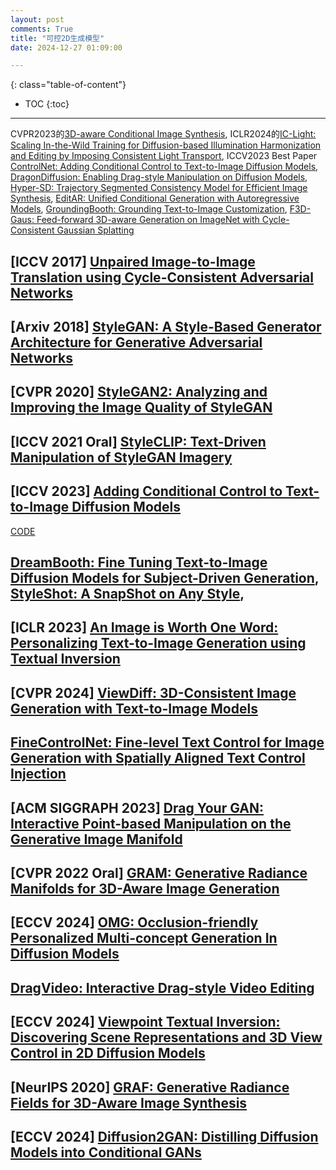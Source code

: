 ```yaml
---
layout: post
comments: True
title: "可控2D生成模型"
date: 2024-12-27 01:09:00

---
```


<!--more-->

{: class="table-of-content"}
* TOC
{:toc}

---

CVPR2023的[3D-aware Conditional Image Synthesis](https://www.cs.cmu.edu/~pix2pix3D/), ICLR2024的[IC-Light: Scaling In-the-Wild Training for Diffusion-based Illumination Harmonization and Editing by Imposing Consistent Light Transport](https://openreview.net/forum?id=u1cQYxRI1H), ICCV2023 Best Paper [ControlNet: Adding Conditional Control to Text-to-Image Diffusion Models](https://github.com/lllyasviel/ControlNet), [DragonDiffusion: Enabling Drag-style Manipulation on Diffusion Models](https://mc-e.github.io/project/DragonDiffusion/), [Hyper-SD: Trajectory Segmented Consistency Model for Efficient Image Synthesis](https://hyper-sd.github.io/), [EditAR: Unified Conditional Generation with Autoregressive Models](https://jitengmu.github.io/EditAR/), [GroundingBooth: Grounding Text-to-Image Customization](https://groundingbooth.github.io/), [F3D-Gaus: Feed-forward 3D-aware Generation on ImageNet with Cycle-Consistent Gaussian Splatting](https://w-ted.github.io/publications/F3D-Gaus/)

## \[**ICCV 2017**\] [Unpaired Image-to-Image Translation using Cycle-Consistent Adversarial Networks](https://junyanz.github.io/CycleGAN/)

## \[**Arxiv 2018**\] [StyleGAN: A Style-Based Generator Architecture for Generative Adversarial Networks](https://github.com/NVlabs/stylegan)

## \[**CVPR 2020**\] [StyleGAN2: Analyzing and Improving the Image Quality of StyleGAN](https://github.com/NVlabs/stylegan2)

## \[**ICCV 2021 Oral**\] [StyleCLIP: Text-Driven Manipulation of StyleGAN Imagery](https://github.com/orpatashnik/StyleCLIP)

## \[**ICCV 2023**\] [Adding Conditional Control to Text-to-Image Diffusion Models](https://github.com/lllyasviel/ControlNet)

[CODE](https://github.com/lllyasviel/ControlNet)


## [DreamBooth: Fine Tuning Text-to-Image Diffusion Models for Subject-Driven Generation](https://dreambooth.github.io/), [StyleShot: A SnapShot on Any Style](https://styleshot.github.io/), 


## \[**ICLR 2023**\] [An Image is Worth One Word: Personalizing Text-to-Image Generation using Textual Inversion](https://textual-inversion.github.io/)

## \[**CVPR 2024**\] [ViewDiff: 3D-Consistent Image Generation with Text-to-Image Models](https://lukashoel.github.io/ViewDiff/)

## [FineControlNet: Fine-level Text Control for Image Generation with Spatially Aligned Text Control Injection](https://samsunglabs.github.io/FineControlNet-project-page/)

## \[**ACM SIGGRAPH 2023**\] [Drag Your GAN: Interactive Point-based Manipulation on the Generative Image Manifold](https://vcai.mpi-inf.mpg.de/projects/DragGAN/)

## \[**CVPR 2022 Oral**\] [GRAM: Generative Radiance Manifolds for 3D-Aware Image Generation](https://yudeng.github.io/GRAM/)

## \[**ECCV 2024**\] [OMG: Occlusion-friendly Personalized Multi-concept Generation In Diffusion Models](https://kongzhecn.github.io/omg-project/)

## [DragVideo: Interactive Drag-style Video Editing](https://dragvideo.github.io/)

## \[**ECCV 2024**\] [Viewpoint Textual Inversion: Discovering Scene Representations and 3D View Control in 2D Diffusion Models](https://jmhb0.github.io/view_neti/)

## \[**NeurIPS 2020**\] [GRAF: Generative Radiance Fields for 3D-Aware Image Synthesis](https://github.com/autonomousvision/graf)

## \[**ECCV 2024**\] [Diffusion2GAN: Distilling Diffusion Models into Conditional GANs](https://mingukkang.github.io/Diffusion2GAN/)
